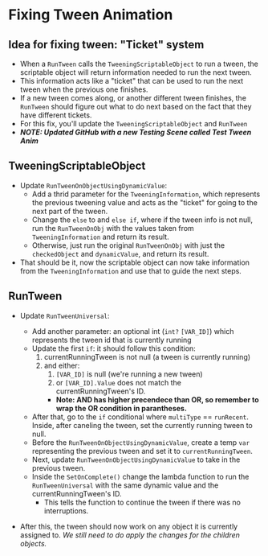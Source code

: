 # Fixing Tween Animation

## Idea for fixing tween: "Ticket" system
* When a `RunTween` calls the `TweeningScriptableObject` to run a tween, the scriptable object will return information needed to run the next tween.
* This information acts like a "ticket" that can be used to run the next tween when the previous one finishes.
* If a new tween comes along, or another different tween finishes, the `RunTween` should figure out what to do next based on the fact that they have different tickets.
* For this fix, you'll update the `TweeningScriptableObject` and `RunTween`
* ***NOTE: Updated GitHub with a new Testing Scene called Test Tween Anim***

## TweeningScriptableObject
* Update `RunTweenOnObjectUsingDynamicValue`: 
    * Add a thrid parameter for the `TweeningInformation`, which represents the previous tweening value and acts as the "ticket" for going to the next part of the tween.
    * Change the `else` to and `else if`, where if the tween info is not null, run the `RunTweenOnObj` with the values taken from `TweeningInformation` and return its result.
    * Otherwise, just run the original `RunTweenOnObj` with just the `checkedObject` and `dynamicValue`, and return its result.
* That should be it, now the scriptable object can now take information from the `TweeningInformation` and use that to guide the next steps.

## RunTween
* Update `RunTweenUniversal`:
    * Add another parameter: an optional int (`int?` `[VAR_ID]`) which represents the tween id that is currently running
    * Update the first `if`: it should follow this condition:
        1. currentRunningTween is not null (a tween is currently running)
        2. and either:
            1. `[VAR_ID]` is null (we're running a new tween)
            2. or `[VAR_ID].Value` does not match the currentRunningTween's ID.
            * **Note: AND has higher precendece than OR, so remember to wrap the OR condition in parantheses.**
    * After that, go to the `if` conditional where `multiType` == `runRecent`. Inside, after caneling the tween, set the currently running tween to null.
    * Before the `RunTweenOnObjectUsingDynamicValue`, create a temp `var` representing the previous tween and set it to `currentRunningTween`.
    * Next, update `RunTweenOnObjectUsingDynamicValue` to take in the previous tween.
    * Inside the `SetOnComplete()` change the lambda function to run the `RunTweenUniversal` with the same dynamic value and the currentRunningTween's ID.
        * This tells the function to continue the tween if there was no interruptions. 

* After this, the tween should now work on any object it is currently assigned to. *We still need to do apply the changes for the children objects.*
